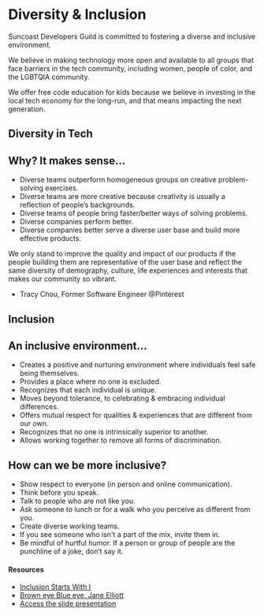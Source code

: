 # Diversity & Inclusion

Suncoast Developers Guild is committed to fostering a diverse and inclusive environment.

We believe in making technology more open and available to all groups that face barriers in the tech community, including women, people of color, and the LGBTQIA community.

We offer free code education for kids because we believe in investing in the local tech economy for the long-run, and that means impacting the next generation.

## Diversity in Tech

## Why? It makes sense…

- Diverse teams outperform homogeneous groups on creative problem-solving exercises.
- Diverse teams are more creative because creativity is usually a reflection of people’s backgrounds.
- Diverse teams of people bring faster/better ways of solving problems.
- Diverse companies perform better.
- Diverse companies better serve a diverse user base and build more effective products.

We only stand to improve the quality and impact of our products if the people building them are representative of the user base and reflect the same diversity of demography, culture, life experiences and interests that makes our community so vibrant.

- Tracy Chou, Former Software Engineer @Pinterest

## Inclusion

## An inclusive environment…

- Creates a positive and nurturing environment where individuals feel safe being themselves.
- Provides a place where no one is excluded.
- Recognizes that each individual is unique.
- Moves beyond tolerance, to celebrating & embracing individual differences.
- Offers mutual respect for qualities & experiences that are different from our own.
- Recognizes that no one is intrinsically superior to another.
- Allows working together to remove all forms of discrimination.

## How can we be more inclusive?

- Show respect to everyone (in person and online communication).
- Think before you speak.
- Talk to people who are not like you.
- Ask someone to lunch or for a walk who you perceive as different from you.
- Create diverse working teams.
- If you see someone who isn't a part of the mix, invite them in.
- Be mindful of hurtful humor. If a person or group of people are the punchline of a joke, don’t say it.

#### Resources

- [Inclusion Starts With I](https://www.youtube.com/watch?v=2g88Ju6nkcg)
- [Brown eye Blue eye, Jane Elliott](https://www.youtube.com/watch?v=jPZEJHJPwIw)
- [Access the slide presentation](./assets/diversity-inclusion.pdf)
